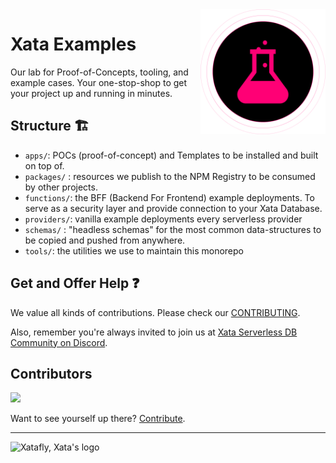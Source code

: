 <img align="right" alt="Xata Examples logo: a test tube and a Xatafly" src="/docs/logo.png" width="200" />

# Xata Examples

Our lab for Proof-of-Concepts, tooling, and example cases.
Your one-stop-shop to get your project up and running in minutes.

## Structure 🏗

- `apps/`: POCs (proof-of-concept) and Templates to be installed and built on top of.
- `packages/` : resources we publish to the NPM Registry to be consumed by other projects.
- `functions/`: the BFF (Backend For Frontend) example deployments. To serve as a security layer and provide connection to your Xata Database.
- `providers/`: vanilla example deployments every serverless provider
- `schemas/` : "headless schemas" for the most common data-structures to be copied and pushed from anywhere.
- `tools/`: the utilities we use to maintain this monorepo

## Get and Offer Help ❓

We value all kinds of contributions. Please check our [CONTRIBUTING](/CONTRIBUTING.md).

Also, remember you're always invited to join us at [Xata Serverless DB Community on Discord](https://xata.io/discord).

## Contributors

<a href="https://github.com/xataio/examples/graphs/contributors">
  <img src="https://contrib.rocks/image?repo=xataio/examples" />
</a>

Want to see yourself up there? [Contribute](https://github.com/xataio/examples/blob/a73693f6a0e07565a209544498de1da5030dde13/CONTRIBUTING.md).

---

<img alt="Xatafly, Xata's logo" src="https://raw.githubusercontent.com/xataio/vscode-extension/2e3d0b877cf6aff1e0fc717e05ada714465ca783/doc/xata-icon-128.png" width="24" />

